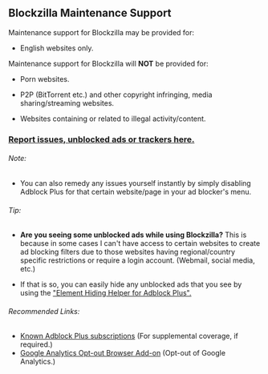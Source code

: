 ## Blockzilla Maintenance Support

Maintenance support for Blockzilla may be provided for:

- English websites only.

Maintenance support for Blockzilla will **NOT** be provided for:

- Porn websites.

- P2P (BitTorrent etc.) and other copyright infringing, media sharing/streaming websites.
 
- Websites containing or related to illegal activity/content.

### [Report issues, unblocked ads or trackers here.](https://github.com/zpacman/Blockzilla/issues)

###### Note:

- You can also remedy any issues yourself instantly by simply disabling Adblock Plus for that certain website/page in your ad blocker's menu.

###### Tip:

- **Are you seeing some unblocked ads while using Blockzilla?** This is because in some cases I can't have access to certain websites to create ad blocking filters due to those websites having regional/country specific restrictions or require a login account. (Webmail, social media, etc.)

- If that is so, you can easily hide any unblocked ads that you see by using the ["Element Hiding Helper for Adblock Plus".](https://addons.mozilla.org/en-US/firefox/addon/elemhidehelper/)

###### Recommended Links:

- [Known Adblock Plus subscriptions](https://adblockplus.org/subscriptions) (For supplemental coverage, if required.)
- [Google Analytics Opt-out Browser Add-on](https://tools.google.com/dlpage/gaoptout) (Opt-out of Google Analytics.)
